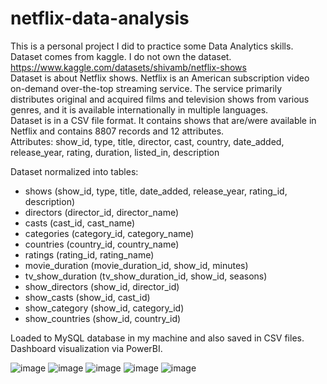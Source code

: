 # netflix-data-analysis
This is a personal project I did to practice some Data Analytics skills.  
Dataset comes from kaggle. I do not own the dataset. https://www.kaggle.com/datasets/shivamb/netflix-shows  
Dataset is about Netflix shows. Netflix is an American subscription video on-demand over-the-top streaming service. The service primarily distributes original and acquired films and television shows from various genres, and it is available internationally in multiple languages.  
Dataset is in a CSV file format. It contains shows that are/were available in Netflix and contains 8807 records and 12 attributes.  
Attributes: show_id, type, title, director, cast, country, date_added, release_year, rating, duration, listed_in, description  

Dataset normalized into tables:
- shows (show_id, type, title, date_added, release_year, rating_id, description)
- directors (director_id, director_name)
- casts (cast_id, cast_name)
- categories (category_id, category_name)
- countries (country_id, country_name)
- ratings (rating_id, rating_name)
- movie_duration (movie_duration_id, show_id, minutes)
- tv_show_duration (tv_show_duration_id, show_id, seasons)
- show_directors (show_id, director_id)
- show_casts (show_id, cast_id)
- show_category (show_id, category_id)
- show_countries (show_id, country_id)

Loaded to MySQL database in my machine and also saved in CSV files.  
Dashboard visualization via PowerBI.  

![image](https://github.com/arceldizon28/netflix-data-analysis/assets/148745972/c16bd865-ba49-4f1d-b4cf-7bbf6af6f8e3)
![image](https://github.com/arceldizon28/netflix-data-analysis/assets/148745972/a57c618a-47ae-48de-af7c-0cdb8533829d)
![image](https://github.com/arceldizon28/netflix-data-analysis/assets/148745972/56d56ca6-865e-4fe9-9858-45db617ba6fa)
![image](https://github.com/arceldizon28/netflix-data-analysis/assets/148745972/faff2358-96db-4df1-aa58-50c5523f75c1)
![image](https://github.com/arceldizon28/netflix-data-analysis/assets/148745972/751f951f-13c9-4442-98e8-d70d53ccb138)



